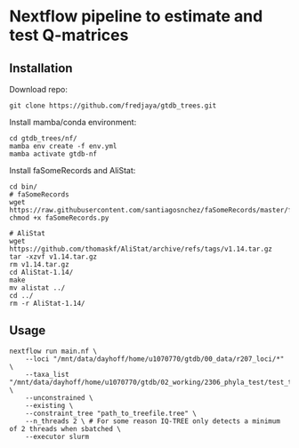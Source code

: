 # Nextflow pipeline to estimate and test Q-matrices  

## Installation  

Download repo:  
```
git clone https://github.com/fredjaya/gtdb_trees.git
```  

Install mamba/conda environment:  
```
cd gtdb_trees/nf/
mamba env create -f env.yml
mamba activate gtdb-nf
```

Install faSomeRecords and AliStat:
```
cd bin/ 
# faSomeRecords
wget https://raw.githubusercontent.com/santiagosnchez/faSomeRecords/master/faSomeRecords.py
chmod +x faSomeRecords.py

# AliStat
wget https://github.com/thomaskf/AliStat/archive/refs/tags/v1.14.tar.gz
tar -xzvf v1.14.tar.gz
rm v1.14.tar.gz
cd AliStat-1.14/
make
mv alistat ../
cd ../
rm -r AliStat-1.14/
```

## Usage  

```
nextflow run main.nf \
	--loci "/mnt/data/dayhoff/home/u1070770/gtdb/00_data/r207_loci/*" \
	--taxa_list "/mnt/data/dayhoff/home/u1070770/gtdb/02_working/2306_phyla_test/test_taxa/*" \
	--unconstrained \
	--existing \
	--constraint_tree "path_to_treefile.tree" \
	--n_threads 2 \ # For some reason IQ-TREE only detects a minimum of 2 threads when sbatched \
	--executor slurm
```
